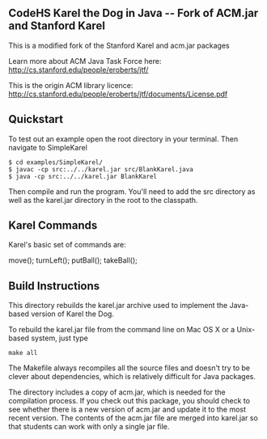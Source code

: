 ## CodeHS Karel the Dog in Java -- Fork of ACM.jar and Stanford Karel

This is a modified fork of the Stanford Karel and acm.jar packages

Learn more about ACM Java Task Force here: http://cs.stanford.edu/people/eroberts/jtf/

This is the origin ACM library licence: http://cs.stanford.edu/people/eroberts/jtf/documents/License.pdf

## Quickstart

To test out an example open the root directory in your terminal. Then navigate to SimpleKarel

    $ cd examples/SimpleKarel/
    $ javac -cp src:../../karel.jar src/BlankKarel.java
    $ java -cp src:../../karel.jar BlankKarel

Then compile and run the program. You'll need to add the src directory as well as the karel.jar directory
in the root to the classpath.

## Karel Commands

Karel's basic set of commands are:

move();
turnLeft();
putBall();
takeBall();

## Build Instructions

This directory rebuilds the karel.jar archive used to
implement the Java-based version of Karel the Dog.

To rebuild the karel.jar file from the command line on
Mac OS X or a Unix-based system, just type

    make all

The Makefile always recompiles all the source files and
doesn't try to be clever about dependencies, which is
relatively difficult for Java packages.

The directory includes a copy of acm.jar, which is
needed for the compilation process.  If you check out this
package, you should check to see whether there is a new
version of acm.jar and update it to the most recent version.
The contents of the acm.jar file are merged into karel.jar
so that students can work with only a single jar file.

